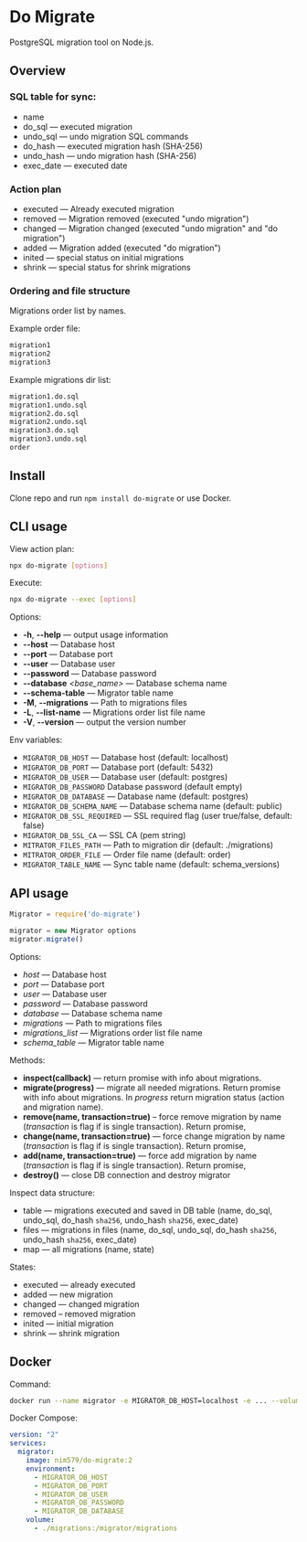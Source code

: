 # Do Migrate

PostgreSQL migration tool on Node.js.

## Overview

### SQL table for sync:

* name
* do_sql — executed migration
* undo_sql — undo migration SQL commands
* do_hash — executed migration hash (SHA-256)
* undo_hash — undo migration hash (SHA-256)
* exec_date — executed date

### Action plan

* executed — Already executed migration
* removed — Migration removed (executed "undo migration")
* changed — Migration changed (executed "undo migration" and "do migration")
* added — Migration added (executed "do migration")
* inited — special status on initial migrations
* shrink — special status for shrink migrations

### Ordering and file structure

Migrations order list by names.

Example order file:

```txt
migration1
migration2
migration3
```

Example migrations dir list:

```txt
migration1.do.sql
migration1.undo.sql
migration2.do.sql
migration2.undo.sql
migration3.do.sql
migration3.undo.sql
order
```

## Install

Clone repo and run `npm install do-migrate` or use Docker.

## CLI usage

View action plan:

``` bash
npx do-migrate [options]
```

Execute:

``` bash
npx do-migrate --exec [options]
```

Options:

* **-h**, **--help** — output usage information
* **--host** *<host>* — Database host
* **--port** *<number>* — Database port
* **--user** *<username>* — Database user
* **--password** *<password>* — Database password
* **--database** *<base_name>* — Database schema name
* **--schema-table** *<name>* — Migrator table name
* **-M**, **--migrations** *<path>* — Path to migrations files
* **-L**, **--list-name** *<name>* — Migrations order list file name
* **-V**, **--version** — output the version number

Env variables:

* `MIGRATOR_DB_HOST` — Database host (default: localhost)
* `MIGRATOR_DB_PORT` — Database port (default: 5432)
* `MIGRATOR_DB_USER` — Database user (default: postgres)
* `MIGRATOR_DB_PASSWORD` Database password (default empty)
* `MIGRATOR_DB_DATABASE` — Database name (default: postgres)
* `MIGRATOR_DB_SCHEMA_NAME` — Database schema name (default: public)
* `MIGRATOR_DB_SSL_REQUIRED` — SSL required flag (user true/false, default: false)
* `MIGRATOR_DB_SSL_CA` — SSL CA (pem string)
* `MITRATOR_FILES_PATH` — Path to migration dir (default: ./migrations)
* `MITRATOR_ORDER_FILE` — Order file name (default: order)
* `MIGRATOR_TABLE_NAME` — Sync table name (default: schema_versions)

## API usage

``` ts
Migrator = require('do-migrate')

migrator = new Migrator options
migrator.migrate()
```

Options:

* *host* — Database host
* *port* — Database port
* *user* — Database user
* *password* — Database password
* *database* — Database schema name
* *migrations* — Path to migrations files
* *migrations_list* — Migrations order list file name
* *schema_table* — Migrator table name

Methods:

* **inspect(callback)** — return promise with info about migrations.
* **migrate(progress)** — migrate all needed migrations. Return promise with info about migrations. In *progress* return migration status (action and migration name).
* **remove(name, transaction=true)** – force remove migration by name (*transaction* is flag if is single transaction). Return promise,
* **change(name, transaction=true)** — force change migration by name (*transaction* is flag if is single transaction). Return promise,
* **add(name, transaction=true)** — force add migration by name (*transaction* is flag if is single transaction). Return promise,
* **destroy()** — close DB connection and destroy migrator

Inspect data structure:

* table — migrations executed and saved in DB table (name, do_sql, undo_sql, do_hash `sha256`, undo_hash `sha256`, exec_date)
* files — migrations in files (name, do_sql, undo_sql, do_hash `sha256`, undo_hash `sha256`, exec_date)
* map — all migrations (name, state)

States:

* executed — already executed
* added — new migration
* changed — changed migration
* removed – removed migration
* inited — initial migration
* shrink — shrink migration

## Docker

Command:

``` sh
docker run --name migrator -e MIGRATOR_DB_HOST=localhost -e ... --volume ./migrations:/migrator/migrations nim579/do-migrate
```

Docker Compose:

``` yaml
version: "2"
services:
  migrator:
    image: nim579/do-migrate:2
    environment:
      - MIGRATOR_DB_HOST
      - MIGRATOR_DB_PORT
      - MIGRATOR_DB_USER
      - MIGRATOR_DB_PASSWORD
      - MIGRATOR_DB_DATABASE
    volume:
      - ./migrations:/migrator/migrations
```
